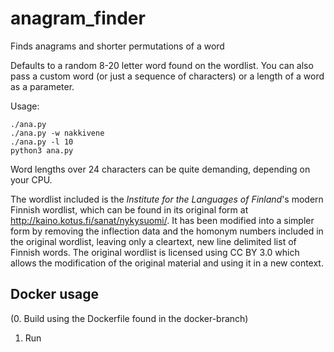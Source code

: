 # anagram_finder
Finds anagrams and shorter permutations of a word

Defaults to a random 8-20 letter word found on the wordlist. You can also pass a custom word (or just a sequence of characters) or a length of a word as a parameter.

Usage:
```
./ana.py
./ana.py -w nakkivene
./ana.py -l 10
python3 ana.py
```

Word lengths over 24 characters can be quite demanding, depending on your CPU.

The wordlist included is the *Institute for the Languages of Finland*'s modern Finnish wordlist, which can be found in its original form at http://kaino.kotus.fi/sanat/nykysuomi/. It has been modified into a simpler form by removing the inflection data and the homonym numbers included in the original wordlist, leaving only a cleartext, new line delimited list of Finnish words. The original wordlist is licensed using CC BY 3.0 which allows the modification of the original material and using it in a new context.

## Docker usage

(0. Build using the Dockerfile found in the docker-branch)
1. Run
